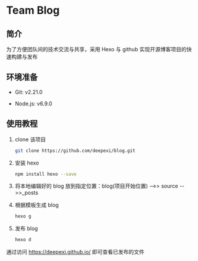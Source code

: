 # Team Blog

## 简介

为了方便团队间的技术交流与共享，采用 Hexo 与 github 实现开源博客项目的快速构建与发布

## 环境准备

- Git: v2.21.0

- Node.js: v6.9.0

## 使用教程

1. clone 该项目

   ```bash
   git clone https://github.com/deepexi/blog.git
   ```

2. 安装 hexo

   ```bash
   npm install hexo --save
   ```

3. 将本地编辑好的 blog 放到指定位置：blog(项目开始位置) -->> source -->>_posts

4. 根据模板生成 blog

   ```bash
   hexo g
   ```

5. 发布 blog

   ```bash
   hexo d
   ```

通过访问 <https://deepexi.github.io/> 即可查看已发布的文件